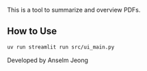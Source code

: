 This is a tool to summarize and overview PDFs.

## How to Use

```bash
uv run streamlit run src/ui_main.py
```

Developed by Anselm Jeong
